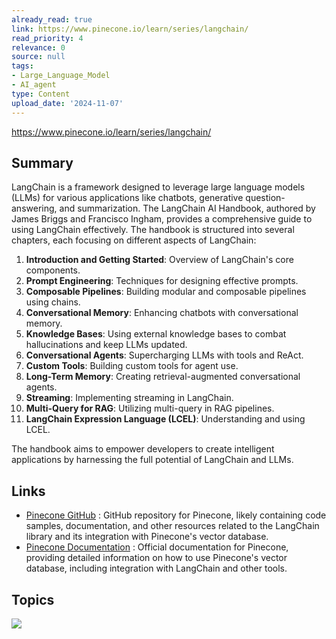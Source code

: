 ```yaml
---
already_read: true
link: https://www.pinecone.io/learn/series/langchain/
read_priority: 4
relevance: 0
source: null
tags:
- Large_Language_Model
- AI_agent
type: Content
upload_date: '2024-11-07'
---
```


https://www.pinecone.io/learn/series/langchain/
## Summary

LangChain is a framework designed to leverage large language models (LLMs) for various applications like chatbots, generative question-answering, and summarization. The LangChain AI Handbook, authored by James Briggs and Francisco Ingham, provides a comprehensive guide to using LangChain effectively. The handbook is structured into several chapters, each focusing on different aspects of LangChain:

1. **Introduction and Getting Started**: Overview of LangChain's core components.
2. **Prompt Engineering**: Techniques for designing effective prompts.
3. **Composable Pipelines**: Building modular and composable pipelines using chains.
4. **Conversational Memory**: Enhancing chatbots with conversational memory.
5. **Knowledge Bases**: Using external knowledge bases to combat hallucinations and keep LLMs updated.
6. **Conversational Agents**: Supercharging LLMs with tools and ReAct.
7. **Custom Tools**: Building custom tools for agent use.
8. **Long-Term Memory**: Creating retrieval-augmented conversational agents.
9. **Streaming**: Implementing streaming in LangChain.
10. **Multi-Query for RAG**: Utilizing multi-query in RAG pipelines.
11. **LangChain Expression Language (LCEL)**: Understanding and using LCEL.

The handbook aims to empower developers to create intelligent applications by harnessing the full potential of LangChain and LLMs.
## Links

- [Pinecone GitHub](https://github.com/pinecone-io) : GitHub repository for Pinecone, likely containing code samples, documentation, and other resources related to the LangChain library and its integration with Pinecone's vector database.
- [Pinecone Documentation](https://docs.pinecone.io/) : Official documentation for Pinecone, providing detailed information on how to use Pinecone's vector database, including integration with LangChain and other tools.

## Topics

![](topics/Concept/LangChain)